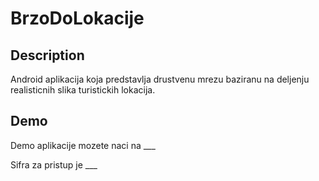 # BrzoDoLokacije

## Description

Android aplikacija koja predstavlja drustvenu mrezu baziranu na deljenju realisticnih slika turistickih lokacija.

## Demo

Demo aplikacije mozete naci na ___

Sifra za pristup je ___
